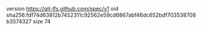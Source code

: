 version https://git-lfs.github.com/spec/v1
oid sha256:fdf74d63812b7452311c92562e59cd6867abf46dc652bdf703538708b3574327
size 74
